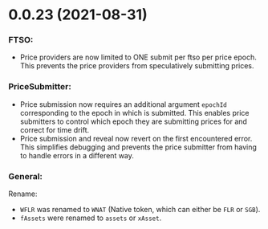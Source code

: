 # 0.0.23 (2021-08-31)

### FTSO:

- Price providers are now limited to ONE submit per ftso per price epoch. This prevents the price providers from speculatively submitting prices.

### PriceSubmitter:

- Price submission now requires an additional argument `epochId` corresponding to the epoch in which is submitted. This enables price submitters to control which epoch they are submitting prices for and correct for time drift.
- Price submission and reveal now revert on the first encountered error. This simplifies debugging and prevents the price submitter from having to handle errors in a different way.

### General:

Rename:

- `WFLR` was renamed to `WNAT` (Native token, which can either be `FLR` or `SGB`).
- `fAssets` were renamed to `assets` or `xAsset`.

